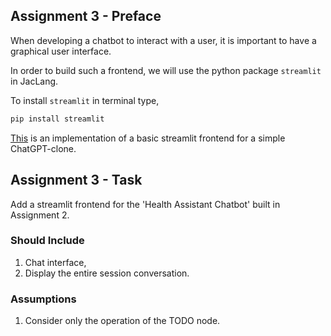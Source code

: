 ## Assignment 3 - Preface

When developing a chatbot to interact with a user, it is important to have a graphical user interface. 

In order to build such a frontend, we will use the python package ```streamlit``` in JacLang.

To install ```streamlit``` in terminal type,

```bash
pip install streamlit
```

[This](/3_streamlit_frontend_demo/) is an implementation of a basic streamlit frontend for a simple ChatGPT-clone.

## Assignment 3 - Task

Add a streamlit frontend for the 'Health Assistant Chatbot' built in Assignment 2.

### Should Include
1. Chat interface, 
2. Display the entire session conversation.

### Assumptions
1. Consider only the operation of the TODO node.
